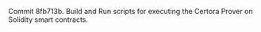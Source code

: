 Commit 8fb713b.                    Build and Run scripts for executing the Certora Prover on Solidity smart contracts.